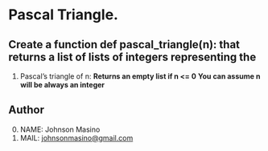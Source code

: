 # Pascal Triangle.
## Create a function def pascal_triangle(n): that returns a list of lists of integers representing the
1. Pascal’s triangle of n:
**Returns an empty list if n <= 0**
**You can assume n will be always an integer**

## Author
0. NAME: Johnson Masino
1. MAIL: johnsonmasino@gmail.com